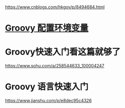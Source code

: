https://www.cnblogs.com/hkgov/p/8494684.html

# [Groovy 配置环境变量](https://www.cnblogs.com/hkgov/p/8494684.html)



# Groovy快速入门看这篇就够了 

https://www.sohu.com/a/258544633_100004247







# Groovy 语言快速入门

https://www.jianshu.com/p/e8dec95c4326